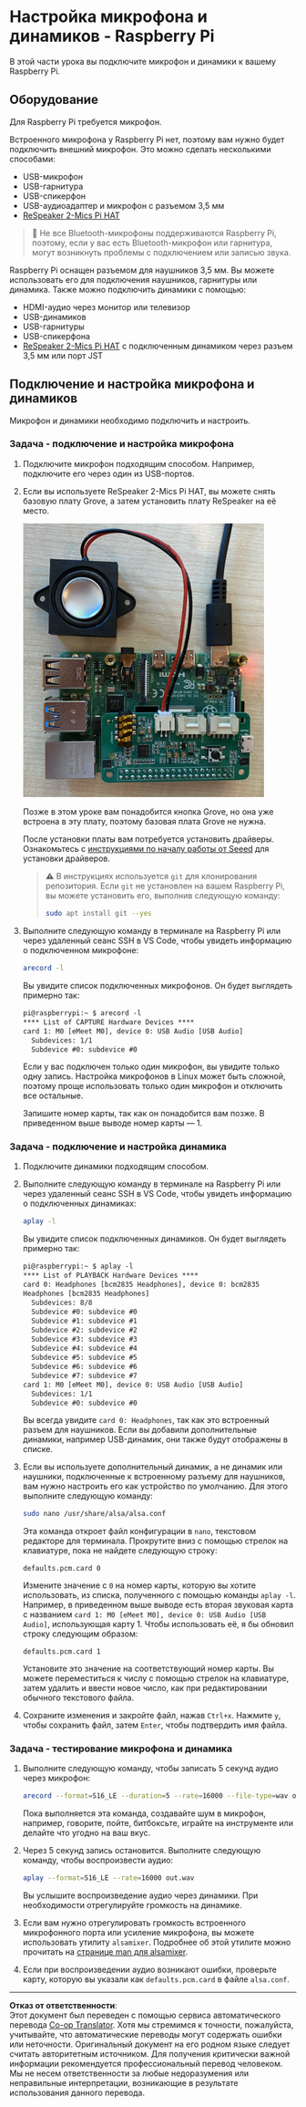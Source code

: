 <!--
CO_OP_TRANSLATOR_METADATA:
{
  "original_hash": "7e45d884493c5222348b43fbc4481b6a",
  "translation_date": "2025-08-27T00:29:45+00:00",
  "source_file": "6-consumer/lessons/1-speech-recognition/pi-microphone.md",
  "language_code": "ru"
}
-->
# Настройка микрофона и динамиков - Raspberry Pi

В этой части урока вы подключите микрофон и динамики к вашему Raspberry Pi.

## Оборудование

Для Raspberry Pi требуется микрофон.

Встроенного микрофона у Raspberry Pi нет, поэтому вам нужно будет подключить внешний микрофон. Это можно сделать несколькими способами:

* USB-микрофон
* USB-гарнитура
* USB-спикерфон
* USB-аудиоадаптер и микрофон с разъемом 3,5 мм
* [ReSpeaker 2-Mics Pi HAT](https://www.seeedstudio.com/ReSpeaker-2-Mics-Pi-HAT.html)

> 💁 Не все Bluetooth-микрофоны поддерживаются Raspberry Pi, поэтому, если у вас есть Bluetooth-микрофон или гарнитура, могут возникнуть проблемы с подключением или записью звука.

Raspberry Pi оснащен разъемом для наушников 3,5 мм. Вы можете использовать его для подключения наушников, гарнитуры или динамика. Также можно подключить динамики с помощью:

* HDMI-аудио через монитор или телевизор
* USB-динамиков
* USB-гарнитуры
* USB-спикерфона
* [ReSpeaker 2-Mics Pi HAT](https://www.seeedstudio.com/ReSpeaker-2-Mics-Pi-HAT.html) с подключенным динамиком через разъем 3,5 мм или порт JST

## Подключение и настройка микрофона и динамиков

Микрофон и динамики необходимо подключить и настроить.

### Задача - подключение и настройка микрофона

1. Подключите микрофон подходящим способом. Например, подключите его через один из USB-портов.

1. Если вы используете ReSpeaker 2-Mics Pi HAT, вы можете снять базовую плату Grove, а затем установить плату ReSpeaker на её место.

    ![Raspberry Pi с установленной платой ReSpeaker](../../../../../translated_images/pi-respeaker-hat.f00fabe7dd039a93e2e0aa0fc946c9af0c6a9eb17c32fa1ca097fb4e384f69f0.ru.png)

    Позже в этом уроке вам понадобится кнопка Grove, но она уже встроена в эту плату, поэтому базовая плата Grove не нужна.

    После установки платы вам потребуется установить драйверы. Ознакомьтесь с [инструкциями по началу работы от Seeed](https://wiki.seeedstudio.com/ReSpeaker_2_Mics_Pi_HAT_Raspberry/#getting-started) для установки драйверов.

    > ⚠️ В инструкциях используется `git` для клонирования репозитория. Если `git` не установлен на вашем Raspberry Pi, вы можете установить его, выполнив следующую команду:
    >
    > ```sh
    > sudo apt install git --yes
    > ```

1. Выполните следующую команду в терминале на Raspberry Pi или через удаленный сеанс SSH в VS Code, чтобы увидеть информацию о подключенном микрофоне:

    ```sh
    arecord -l
    ```

    Вы увидите список подключенных микрофонов. Он будет выглядеть примерно так:

    ```output
    pi@raspberrypi:~ $ arecord -l
    **** List of CAPTURE Hardware Devices ****
    card 1: M0 [eMeet M0], device 0: USB Audio [USB Audio]
      Subdevices: 1/1
      Subdevice #0: subdevice #0
    ```

    Если у вас подключен только один микрофон, вы увидите только одну запись. Настройка микрофонов в Linux может быть сложной, поэтому проще использовать только один микрофон и отключить все остальные.

    Запишите номер карты, так как он понадобится вам позже. В приведенном выше выводе номер карты — 1.

### Задача - подключение и настройка динамика

1. Подключите динамики подходящим способом.

1. Выполните следующую команду в терминале на Raspberry Pi или через удаленный сеанс SSH в VS Code, чтобы увидеть информацию о подключенных динамиках:

    ```sh
    aplay -l
    ```

    Вы увидите список подключенных динамиков. Он будет выглядеть примерно так:

    ```output
    pi@raspberrypi:~ $ aplay -l
    **** List of PLAYBACK Hardware Devices ****
    card 0: Headphones [bcm2835 Headphones], device 0: bcm2835 Headphones [bcm2835 Headphones]
      Subdevices: 8/8
      Subdevice #0: subdevice #0
      Subdevice #1: subdevice #1
      Subdevice #2: subdevice #2
      Subdevice #3: subdevice #3
      Subdevice #4: subdevice #4
      Subdevice #5: subdevice #5
      Subdevice #6: subdevice #6
      Subdevice #7: subdevice #7
    card 1: M0 [eMeet M0], device 0: USB Audio [USB Audio]
      Subdevices: 1/1
      Subdevice #0: subdevice #0
    ```

    Вы всегда увидите `card 0: Headphones`, так как это встроенный разъем для наушников. Если вы добавили дополнительные динамики, например USB-динамик, они также будут отображены в списке.

1. Если вы используете дополнительный динамик, а не динамик или наушники, подключенные к встроенному разъему для наушников, вам нужно настроить его как устройство по умолчанию. Для этого выполните следующую команду:

    ```sh
    sudo nano /usr/share/alsa/alsa.conf
    ```

    Эта команда откроет файл конфигурации в `nano`, текстовом редакторе для терминала. Прокрутите вниз с помощью стрелок на клавиатуре, пока не найдете следующую строку:

    ```output
    defaults.pcm.card 0
    ```

    Измените значение с `0` на номер карты, которую вы хотите использовать, из списка, полученного с помощью команды `aplay -l`. Например, в приведенном выше выводе есть вторая звуковая карта с названием `card 1: M0 [eMeet M0], device 0: USB Audio [USB Audio]`, использующая карту 1. Чтобы использовать её, я бы обновил строку следующим образом:

    ```output
    defaults.pcm.card 1
    ```

    Установите это значение на соответствующий номер карты. Вы можете переместиться к числу с помощью стрелок на клавиатуре, затем удалить и ввести новое число, как при редактировании обычного текстового файла.

1. Сохраните изменения и закройте файл, нажав `Ctrl+x`. Нажмите `y`, чтобы сохранить файл, затем `Enter`, чтобы подтвердить имя файла.

### Задача - тестирование микрофона и динамика

1. Выполните следующую команду, чтобы записать 5 секунд аудио через микрофон:

    ```sh
    arecord --format=S16_LE --duration=5 --rate=16000 --file-type=wav out.wav
    ```

    Пока выполняется эта команда, создавайте шум в микрофон, например, говорите, пойте, битбоксьте, играйте на инструменте или делайте что угодно на ваш вкус.

1. Через 5 секунд запись остановится. Выполните следующую команду, чтобы воспроизвести аудио:

    ```sh
    aplay --format=S16_LE --rate=16000 out.wav
    ```

    Вы услышите воспроизведение аудио через динамики. При необходимости отрегулируйте громкость на динамике.

1. Если вам нужно отрегулировать громкость встроенного микрофонного порта или усиление микрофона, вы можете использовать утилиту `alsamixer`. Подробнее об этой утилите можно прочитать на [странице man для alsamixer](https://linux.die.net/man/1/alsamixer).

1. Если при воспроизведении аудио возникают ошибки, проверьте карту, которую вы указали как `defaults.pcm.card` в файле `alsa.conf`.

---

**Отказ от ответственности**:  
Этот документ был переведен с помощью сервиса автоматического перевода [Co-op Translator](https://github.com/Azure/co-op-translator). Хотя мы стремимся к точности, пожалуйста, учитывайте, что автоматические переводы могут содержать ошибки или неточности. Оригинальный документ на его родном языке следует считать авторитетным источником. Для получения критически важной информации рекомендуется профессиональный перевод человеком. Мы не несем ответственности за любые недоразумения или неправильные интерпретации, возникающие в результате использования данного перевода.
